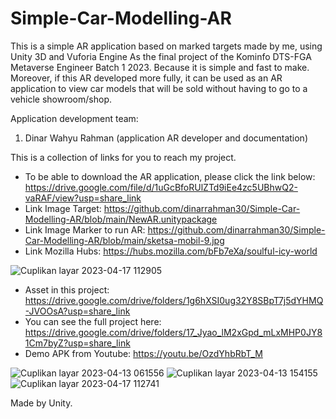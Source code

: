 # Simple-Car-Modelling-AR
This is a simple AR application based on marked targets made by me, using Unity 3D and Vuforia Engine
As the final project of the Kominfo DTS-FGA Metaverse Engineer Batch 1 2023. Because it is simple and fast to make. Moreover, if this AR
developed more fully, it can be used as an AR application to view car models that will be sold without having to go to a vehicle showroom/shop.

Application development team:

1. Dinar Wahyu Rahman (application AR developer and documentation)


This is a collection of links for you to reach my project.

- To be able to download the AR application, please click the link below:
https://drive.google.com/file/d/1uGcBfoRUlZTd9iEe4zc5UBhwQ2-vaRAF/view?usp=share_link
- Link Image Target:
https://github.com/dinarrahman30/Simple-Car-Modelling-AR/blob/main/NewAR.unitypackage
- Link Image Marker to run AR:
https://github.com/dinarrahman30/Simple-Car-Modelling-AR/blob/main/sketsa-mobil-9.jpg
- Link Mozilla Hubs:
https://hubs.mozilla.com/bFb7eXa/soulful-icy-world

![Cuplikan layar 2023-04-17 112905](https://github.com/dinarrahman30/Simple-Car-Modelling-AR/assets/68122380/6e7f1efa-3e64-4e44-960f-1673fb11f1b6)


- Asset in this project:
https://drive.google.com/drive/folders/1g6hXSI0ug32Y8SBpT7j5dYHMQ-JVOOsA?usp=share_link
- You can see the full project here:
https://drive.google.com/drive/folders/17_Jyao_lM2xGpd_mLxMHP0JY81Cm7byZ?usp=share_link
- Demo APK from Youtube:
https://youtu.be/OzdYhbRbT_M

![Cuplikan layar 2023-04-13 061556](https://github.com/dinarrahman30/Simple-Car-Modelling-AR/assets/68122380/99bc6556-1efd-45d0-8149-72f60ac962a1)  ![Cuplikan layar 2023-04-13 154155](https://github.com/dinarrahman30/Simple-Car-Modelling-AR/assets/68122380/a6722f97-7adc-4e93-8495-8e245166d659)  ![Cuplikan layar 2023-04-17 112741](https://github.com/dinarrahman30/Simple-Car-Modelling-AR/assets/68122380/0d2d41a7-322e-4eb4-81fa-45997e7c8c6d)

Made by Unity.
